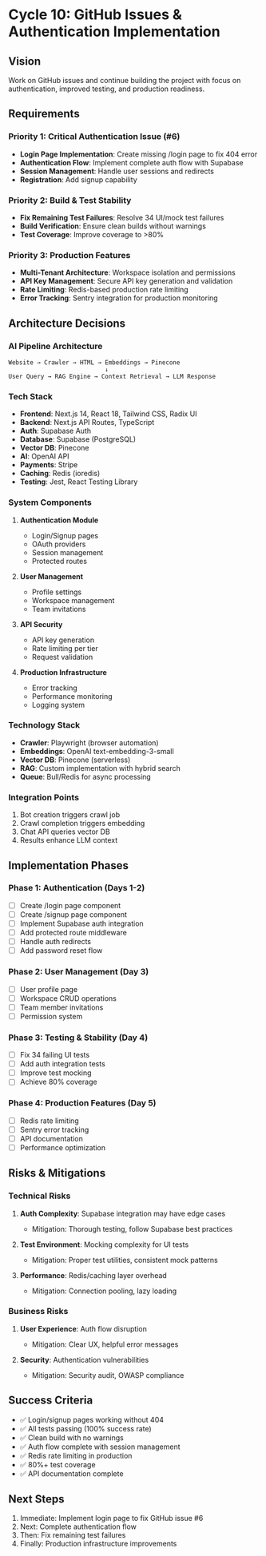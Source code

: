 # Cycle 10: GitHub Issues & Authentication Implementation

## Vision
Work on GitHub issues and continue building the project with focus on authentication, improved testing, and production readiness.

## Requirements

### Priority 1: Critical Authentication Issue (#6)
- **Login Page Implementation**: Create missing /login page to fix 404 error
- **Authentication Flow**: Implement complete auth flow with Supabase
- **Session Management**: Handle user sessions and redirects
- **Registration**: Add signup capability

### Priority 2: Build & Test Stability
- **Fix Remaining Test Failures**: Resolve 34 UI/mock test failures
- **Build Verification**: Ensure clean builds without warnings
- **Test Coverage**: Improve coverage to >80%

### Priority 3: Production Features
- **Multi-Tenant Architecture**: Workspace isolation and permissions
- **API Key Management**: Secure API key generation and validation
- **Rate Limiting**: Redis-based production rate limiting
- **Error Tracking**: Sentry integration for production monitoring

## Architecture Decisions

### AI Pipeline Architecture
```
Website → Crawler → HTML → Embeddings → Pinecone
                           ↓
User Query → RAG Engine → Context Retrieval → LLM Response
```
### Tech Stack
- **Frontend**: Next.js 14, React 18, Tailwind CSS, Radix UI
- **Backend**: Next.js API Routes, TypeScript
- **Auth**: Supabase Auth
- **Database**: Supabase (PostgreSQL)
- **Vector DB**: Pinecone
- **AI**: OpenAI API
- **Payments**: Stripe
- **Caching**: Redis (ioredis)
- **Testing**: Jest, React Testing Library

### System Components
1. **Authentication Module**
   - Login/Signup pages
   - OAuth providers
   - Session management
   - Protected routes

2. **User Management**
   - Profile settings
   - Workspace management
   - Team invitations

3. **API Security**
   - API key generation
   - Rate limiting per tier
   - Request validation

4. **Production Infrastructure**
   - Error tracking
   - Performance monitoring
   - Logging system

### Technology Stack
- **Crawler**: Playwright (browser automation)
- **Embeddings**: OpenAI text-embedding-3-small
- **Vector DB**: Pinecone (serverless)
- **RAG**: Custom implementation with hybrid search
- **Queue**: Bull/Redis for async processing

### Integration Points
1. Bot creation triggers crawl job
2. Crawl completion triggers embedding
3. Chat API queries vector DB
4. Results enhance LLM context

## Implementation Phases

### Phase 1: Authentication (Days 1-2)
- [ ] Create /login page component
- [ ] Create /signup page component
- [ ] Implement Supabase auth integration
- [ ] Add protected route middleware
- [ ] Handle auth redirects
- [ ] Add password reset flow

### Phase 2: User Management (Day 3)
- [ ] User profile page
- [ ] Workspace CRUD operations
- [ ] Team member invitations
- [ ] Permission system

### Phase 3: Testing & Stability (Day 4)
- [ ] Fix 34 failing UI tests
- [ ] Add auth integration tests
- [ ] Improve test mocking
- [ ] Achieve 80% coverage

### Phase 4: Production Features (Day 5)
- [ ] Redis rate limiting
- [ ] Sentry error tracking
- [ ] API documentation
- [ ] Performance optimization

## Risks & Mitigations

### Technical Risks
1. **Auth Complexity**: Supabase integration may have edge cases
   - Mitigation: Thorough testing, follow Supabase best practices

2. **Test Environment**: Mocking complexity for UI tests
   - Mitigation: Proper test utilities, consistent mock patterns

3. **Performance**: Redis/caching layer overhead
   - Mitigation: Connection pooling, lazy loading

### Business Risks
1. **User Experience**: Auth flow disruption
   - Mitigation: Clear UX, helpful error messages

2. **Security**: Authentication vulnerabilities
   - Mitigation: Security audit, OWASP compliance

## Success Criteria
- ✅ Login/signup pages working without 404
- ✅ All tests passing (100% success rate)
- ✅ Clean build with no warnings
- ✅ Auth flow complete with session management
- ✅ Redis rate limiting in production
- ✅ 80%+ test coverage
- ✅ API documentation complete

## Next Steps
1. Immediate: Implement login page to fix GitHub issue #6
2. Next: Complete authentication flow
3. Then: Fix remaining test failures
4. Finally: Production infrastructure improvements

